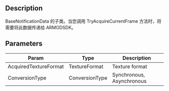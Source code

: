 
## Description

BaseNotificationData 的子类。当您调用 TryAcquireCurrentFrame 方法时，将需要将此数据传递给 ARMODSDK。

## Parameters

| Param                 | Type           | Description               |
| --------------------- | -------------- | ------------------------- |
| AcquiredTextureFormat | TextureFormat  | Texture format            |
| ConversionType        | ConversionType | Synchronous, Asynchronous |
